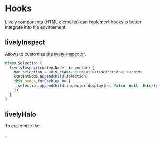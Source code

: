 # Hooks 

Lively components (HTML elements) can implement hooks to better integrate into the environment.

## livelyInspect

Allows to customize the [lively-inspector](search://name=lively-inspector.js).

```javascript
class Selection {
  livelyInspect(contentNode, inspector) {
    var selection = <div class="element"><i>selection</i></div>
    contentNode.appendChild(selection)
    this.nodes.forEach(ea => {
      selection.appendChild(inspector.display(ea, false, null, this));
    })
  }
}
```

## livelyHalo

To customize the 
<script><a href={lively4url + '/src/components/halo/lively-halo.js'}>lively halo tool</a></script>.